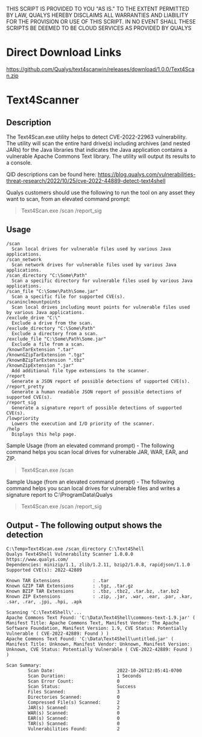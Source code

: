 THIS SCRIPT IS PROVIDED TO YOU "AS IS." TO THE EXTENT PERMITTED BY LAW, QUALYS HEREBY DISCLAIMS ALL WARRANTIES AND LIABILITY FOR THE PROVISION OR USE OF THIS SCRIPT. IN NO EVENT SHALL THESE SCRIPTS BE DEEMED TO BE CLOUD SERVICES AS PROVIDED BY QUALYS

# Direct Download Links
https://github.com/Qualys/text4scanwin/releases/download/1.0.0/Text4Scan.zip

# Text4Scanner
## Description
The Text4Scan.exe utility helps to detect CVE-2022-22963 vulnerability.
The utility will scan the entire hard drive(s) including archives (and nested JARs) for the Java libraries that indicates the Java application contains a vulnerable Apache Commons Text library. The utility will output its results to a console.

QID descriptions can be found here:
https://blog.qualys.com/vulnerabilities-threat-research/2022/10/25/cve-2022-44889-detect-text4shell

Qualys customers should use the following to run the tool on any asset they want to scan, from an elevated command prompt:
> Text4Scan.exe /scan /report_sig

## Usage
```
/scan
  Scan local drives for vulnerable files used by various Java applications.
/scan_network
  Scan network drives for vulnerable files used by various Java applications.
/scan_directory "C:\Some\Path"
  Scan a specific directory for vulnerable files used by various Java applications.
/scan_file "C:\Some\Path\Some.jar"
  Scan a specific file for supported CVE(s).
/scaninclmountpoints
  Scan local drives including mount points for vulnerable files used by various Java applications.
/exclude_drive "C:\"
  Exclude a drive from the scan.
/exclude_directory "C:\Some\Path"
  Exclude a directory from a scan.
/exclude_file "C:\Some\Path\Some.jar"
  Exclude a file from a scan.
/knownTarExtension ".tar"
/knownGZipTarExtension ".tgz"
/knownBZipTarExtension ".tbz"
/knownZipExtension ".jar"
  Add additional file type extensions to the scanner.
/report
  Generate a JSON report of possible detections of supported CVE(s).
/report_pretty
  Generate a human readable JSON report of possible detections of supported CVE(s).
/report_sig
  Generate a signature report of possible detections of supported CVE(s).
/lowpriority
  Lowers the execution and I/O priority of the scanner.
/help
  Displays this help page.
```

Sample Usage (from an elevated command prompt) - The following command helps you scan local drives for vulnerable JAR, WAR, EAR, and ZIP.
> Text4Scan.exe /scan

Sample Usage (from an elevated command prompt) - The following command helps you scan local drives for vulnerable files and writes a signature report to C:\ProgramData\Qualys
> Text4Scan.exe /scan /report_sig

## Output - The following output shows the detection
```
C:\Temp>Text4Scan.exe /scan_directory C:\Text4Shell
Qualys Text4Shell Vulnerability Scanner 1.0.0.0
https://www.qualys.com/
Dependencies: minizip/1.1, zlib/1.2.11, bzip2/1.0.8, rapidjson/1.1.0
Supported CVE(s): 2022-42889

Known TAR Extensions            : .tar
Known GZIP TAR Extensions       : .tgz, .tar.gz
Known BZIP TAR Extensions       : .tbz, .tbz2, .tar.bz, .tar.bz2
Known ZIP Extensions            : .zip, .jar, .war, .ear, .par, .kar, .sar, .rar, .jpi, .hpi, .apk

Scanning 'C:\Text4Shell\'...
Apache Commons Text Found: 'C:\Data\Text4Shell\commons-text-1.9.jar' ( Manifest Title: Apache Commons Text, Manifest Vendor: The Apache Software Foundation, Manifest Version: 1.9, CVE Status: Potentially Vulnerable ( CVE-2022-42889: Found ) )
Apache Commons Text Found: 'C:\Data\Text4Shell\untitled.jar' ( Manifest Title: Unknown, Manifest Vendor: Unknown, Manifest Version: Unknown, CVE Status: Potentially Vulnerable ( CVE-2022-42889: Found ) )

Scan Summary:
        Scan Date:                       2022-10-26T12:05:41-0700
        Scan Duration:                   1 Seconds
        Scan Error Count:                0
        Scan Status:                     Success
        Files Scanned:                   3
        Directories Scanned:             0
        Compressed File(s) Scanned:      2
        JAR(s) Scanned:                  2
        WAR(s) Scanned:                  0
        EAR(s) Scanned:                  0
        TAR(s) Scanned:                  0
        Vulnerabilities Found:           2
```
